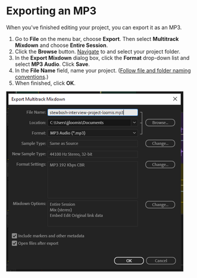 # Exporting an MP3

When you've finished editing your project, you can export it as an MP3.

1. Go to **File** on the menu bar, choose **Export**. Then select **Multitrack Mixdown** and choose **Entire Session**. 
2. Click the **Browse** button. [Navigate](https://app.gitbook.com/@techresources/s/file-and-folder-management-windows-edition/navigating-folder-tree) to and select your project folder.
3. In the **Export Mixdown** dialog box, click the **Format** drop-down list and select **MP3 Audio**. Click **Save**.
4. In the **File Name** field, name your project. \([Follow file and folder naming conventions](https://app.gitbook.com/@techresources/s/file-and-folder-management-windows-edition/file-and-folder-naming-conventions).\)
5. When finished, click **OK**.

![Exporting an MP3.](../.gitbook/assets/exporting-an-mp3.png)

